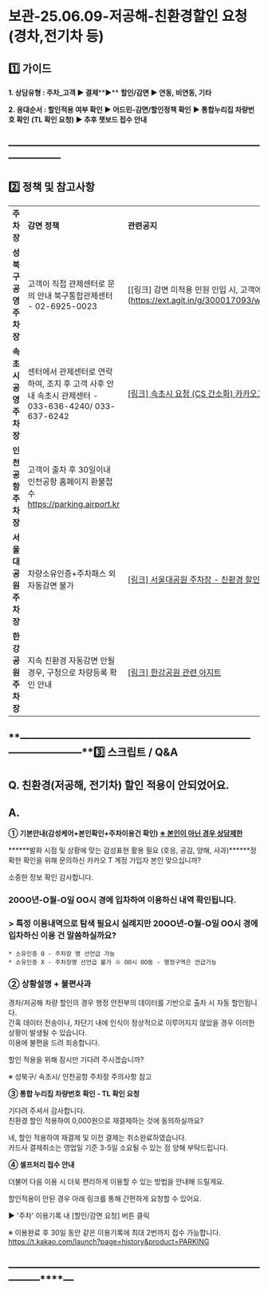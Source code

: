 # 보관-25.06.09-저공해-친환경할인 요청 (경차,전기차 등)

**1️⃣ 가이드**
-----------

**1. 상담유형 : 주차\_고객 ▶ 결제****▶** **할인/감면 ▶ 연동, 비연동, 기타**

**2. 응대순서 : 할인적용 여부 확인** **▶ 어드민-감면/할인정책 확인** **▶ 통합누리집 차량번호 확인** **(TL 확인 요청) ▶ 추후 챗보드 접수 안내**

**―****―****―****―****―****―****―****―****―****―****―****―****―****―****―****―****―****―****―****―****―****―****―****―****―****―****―****―****―**
-------------------------------------------------------------------------------------------------------------------------------------------------

**2️⃣ 정책 및 참고사항**
-----------------

|  |  |  |
| --- | --- | --- |
| **주차장** | **감면 정책** | **관련공지** |
| **성북구 공영주차장** | 고객이 직접 관제센터로 문의 안내 북구통합관제센터 - 02-6925-0023 | [[](https://ext.agit.in/g/300017093/wall/386335955#comment_panel_388414320)[링크] 감면 미적용 민원 인입 시, 고객에게 공단/지자체로 직접 연락(성북구)](https://ext.agit.in/g/300017093/wall/386335955#comment_panel_388414320) |
| **속초시 공영주차장** | 센터에서 관제센터로 연락하여, 조치 후 고객 사후 안내 속초시 관제센터 - 033-636-4240/ 033-637-6242 | [[링크] 속초시 요청 (CS 간소화) 카카오고객센터에서 사업자로 연락](https://ext.agit.in/g/300017093/wall/386335955#comment_panel_398251983) |
| **인천공항 주차장** | 고객이 출차 후 30일이내 인천공항 홈페이지 환불접수 https://parking.airport.kr |  |
| **서울대공원 주차장** | 차량소유인증+주차패스 외 자동감면 불가 | [[링크] 서울대공원 주차장 - 친환경 할인요청 스크립트](https://kakaomobilitysupport.zendesk.com/hc/ko/articles/33596466955801-%EC%B9%9C%ED%99%98%EA%B2%BD-%EA%B2%BD%EC%B0%A8-%EC%A0%84%EA%B8%B0%EC%B0%A8-%EB%93%B1-%ED%95%A0%EC%9D%B8-%EC%9A%94%EC%B2%AD-%EC%84%9C%EC%9A%B8%EB%8C%80%EA%B3%B5%EC%9B%90-%EC%A3%BC%EC%B0%A8%EC%9E%A5) |
| **한강공원 주차장** | 지속 친환경 자동감면 안될 경우, 구청으로 차량등록 확인 안내 | [[링크] 한강공원 관련 아지트](https://ext.agit.in/g/300017093/wall/422506791#comment_panel_426209231) |

**―****―****―****―****―****―****―****―****―****―****―****―****―****―****―****―****―****―****―****―****―****―****―****―****―****―****―****―****―****3️⃣ 스크립트 / Q&A**
-------------------------------------------------------------------------------------------------------------------------------------------------------------------

**Q.** **친환경(저공해, 전기차) 할인 적용이 안되었어요.**
--------------------------------------

**A.**
------

**① 기본안내(감성케어+본인확인+주차이용건 확인) [****※ 본인이 아닌 경우 상담제한****](https://kakaomobilitysupport.zendesk.com/hc/ko/articles/29203184881177--%EC%B1%84%ED%8C%85-%EA%B3%B5%ED%86%B5-%EB%B6%84%EC%8B%A4%EB%AC%BC-%EB%B0%9C%EC%83%9D-%ED%9C%B4%EB%8C%80%ED%8F%B0-%ED%95%B8%EB%93%9C%ED%8F%B0#h_01JDTX32AMXE1T1CWX0RH30MWR)**

******발화 시점 및 상황에 맞는 감성표현 활용 필요 (호응, 공감, 양해, 사과)******정확한 확인을 위해 문의하신 카카오 T 계정 가입자 본인 맞으십니까?

소중한 정보 확인 감사합니다.

### 20OO년-O월-O일 OO시 경에 입차하여 이용하신 내역 확인됩니다.

### **> 특정 이용내역으로 탐색 필요시** 실례지만 20OO년-O월-O일 OO시 경에 입차하신 이용 건 말씀하실까요?

```
* 소유인증 O - 주차장 명 선언급 가능  
* 소유인증 X - 주차장명 선언급 불가 ※ OO시 OO동 - 행정구역은 언급가능
```

### 

### **②** **상황설명 + 불편사과**

경차/저공해 차량 할인의 경우 행정 안전부의 데이터를 기반으로 출차 시 자동 할인됩니다.  
간혹 데이터 전송이나, 차단기 내에 인식이 정상적으로 이루어지지 않았을 경우 이러한 상황이 발생될 수 있습니다.   
이용에 불편을 드려 죄송합니다.  
  
할인 적용을 위해 잠시만 기다려 주시겠습니까?

※ 성북구/ 속초시/ 인천공항 주차장 주의사항 참고

**③ 통합 누리집 차량번호 확인 - TL 확인 요청**

기다려 주셔서 감사합니다.  
친환경 할인 적용하여 0,000원으로 재결제하는 것에 동의하실까요?  
  
네, 할인 적용하여 재결제 및 이전 결제는 취소완료하였습니다.  
카드사 결제취소는 영업일 기준 3-5일 소요될 수 있는 점 양해 부탁드립니다.

**④ 셀프처리 접수 안내**

더불어 다음 이용 시 더욱 편리하게 이용할 수 있는 방법을 안내해 드릴게요.  
  
할인적용이 안된 경우 아래 링크를 통해 간편하게 요청할 수 있어요.  
  
▶ '주차' 이용기록 내 [할인/감면 요청] 버튼 클릭  
  
※ 이용완료 후 30일 동안 같은 이용기록에 최대 2번까지 접수 가능합니다.  
https://t.kakao.com/launch?page=history&product=PARKING

**―****―****―****―****―****―****―****―****―****―****―****―****―****―****―****―****―****―****―****―****―****―****―****―****―****―****―****―**
--------------------------------------------------------------------------------------------------------------------------------------------